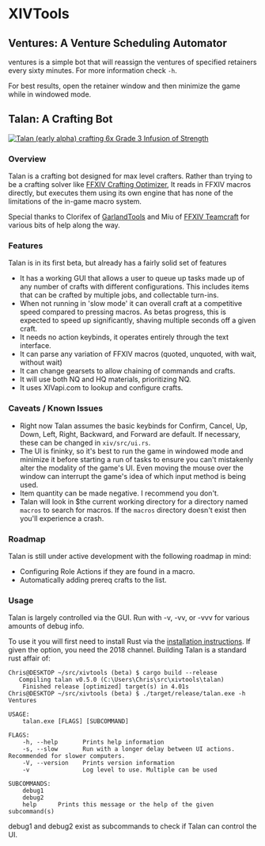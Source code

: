 # XIVTools
## Ventures: A Venture Scheduling Automator
ventures is a simple bot that will reassign the ventures of specified retainers every sixty minutes. For more information check `-h`.

For best results, open the retainer window and then minimize the game while in windowed mode.

## Talan: A Crafting Bot
[![Talan (early alpha) crafting 6x Grade 3 Infusion of Strength](http://img.youtube.com/vi/--hmcNVyhaA/0.jpg)](https://www.youtube.com/watch?v=--hmcNVyhaA)

### Overview
Talan is a crafting bot designed for max level crafters. Rather than trying to be a crafting
solver like [FFXIV Crafting Optimizer](https://ffxiv-beta.lokyst.net/#/simulator), It reads in FFXIV macros directly,
but executes them using its own engine that has none of the limitations of the in-game macro system.

Special thanks to Clorifex of [GarlandTools](https://garlandtools.org) and Miu of [FFXIV Teamcraft](https://ffxivteamcraft.com)
for various bits of help along the way.

### Features
Talan is in its first beta, but already has a fairly solid set of features
- It has a working GUI that allows a user to queue up tasks made up of any number of crafts
  with different configurations. This includes items that can be crafted by multiple jobs,
  and collectable turn-ins.
- When not running in 'slow mode' it can overall craft at a competitive speed compared to pressing
  macros. As betas progress, this is expected to speed up significantly, shaving multiple seconds
  off a given craft.
- It needs no action keybinds, it operates entirely through the text interface.
- It can parse any variation of FFXIV macros (quoted, unquoted, with wait, without wait)
- It can change gearsets to allow chaining of commands and crafts.
- It will use both NQ and HQ materials, prioritizing NQ.
- It uses XIVapi.com to lookup and configure crafts.

### Caveats / Known Issues
- Right now Talan assumes the basic keybinds for Confirm, Cancel, Up, Down, Left, Right, Backward,
  and Forward are default. If necessary, these can be changed in `xiv/src/ui.rs`.
- The UI is fininky, so it's best to run the game in windowed mode and minimize it before starting a run
  of tasks to ensure you can't mistakenly alter the modality of the game's UI. Even moving the mouse over
  the window can interrupt the game's idea of which input method is being used.
- Item quantity can be made negative. I recommend you don't.
- Talan will look in $the current working directory for a directory named `macros` to search for macros.
  If the `macros` directory doesn't exist then you'll experience a crash.

### Roadmap
Talan is still under active development with the following roadmap in mind:
- Configuring Role Actions if they are found in a macro.
- Automatically adding prereq crafts to the list.

### Usage
Talan is largely controlled via the GUI. Run with -v, -vv, or -vvv for various amounts of debug
info.

To use it you will first need to install Rust via the [installation instructions](https://www.rust-lang.org/en-US/install.html). If given the option, you need the 2018 channel. Building Talan is a standard rust affair of:

```
Chris@DESKTOP ~/src/xivtools (beta) $ cargo build --release
   Compiling talan v0.5.0 (C:\Users\Chris\src\xivtools\talan)
    Finished release [optimized] target(s) in 4.01s
Chris@DESKTOP ~/src/xivtools (beta) $ ./target/release/talan.exe -h
Ventures

USAGE:
    talan.exe [FLAGS] [SUBCOMMAND]

FLAGS:
    -h, --help       Prints help information
    -s, --slow       Run with a longer delay between UI actions. Recommended for slower computers.
    -V, --version    Prints version information
    -v               Log level to use. Multiple can be used

SUBCOMMANDS:
    debug1
    debug2
    help      Prints this message or the help of the given subcommand(s)
```

debug1 and debug2 exist as subcommands to check if Talan can control the UI.
